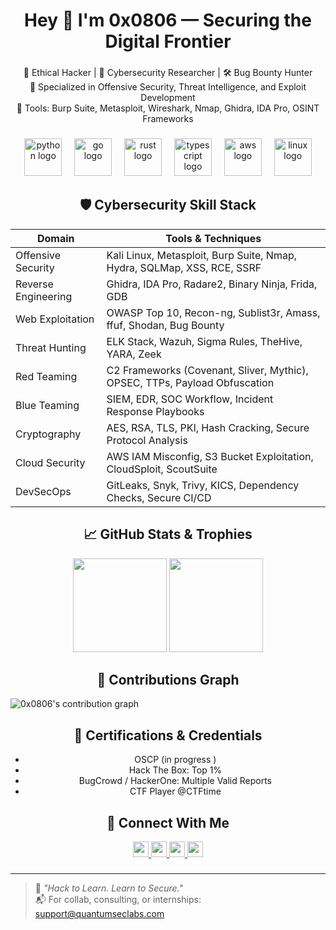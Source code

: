 <h1 align="center">Hey 👋 I'm 0x0806 — Securing the Digital Frontier</h1>

###

<p align="center">
  🧠 Ethical Hacker | 🔐 Cybersecurity Researcher | 🛠 Bug Bounty Hunter<br>
  🎯 Specialized in Offensive Security, Threat Intelligence, and Exploit Development<br>
  🧰 Tools: Burp Suite, Metasploit, Wireshark, Nmap, Ghidra, IDA Pro, OSINT Frameworks
</p>

###

<div align="center">
  <img src="https://skillicons.dev/icons?i=py" height="60" alt="python logo" />
  <img width="12" />
  <img src="https://skillicons.dev/icons?i=go" height="60" alt="go logo" />
  <img width="12" />
  <img src="https://skillicons.dev/icons?i=rust" height="60" alt="rust logo" />
  <img width="12" />
  <img src="https://skillicons.dev/icons?i=ts" height="60" alt="typescript logo" />
  <img width="12" />
  <img src="https://skillicons.dev/icons?i=aws" height="60" alt="aws logo" />
  <img width="12" />
  <img src="https://skillicons.dev/icons?i=linux" height="60" alt="linux logo" />
</div>

###

<h2 align="center">🛡️ Cybersecurity Skill Stack</h2>

<div align="center">
  
| Domain              | Tools & Techniques                                                                 |
|---------------------|------------------------------------------------------------------------------------|
| Offensive Security  | Kali Linux, Metasploit, Burp Suite, Nmap, Hydra, SQLMap, XSS, RCE, SSRF            |
| Reverse Engineering | Ghidra, IDA Pro, Radare2, Binary Ninja, Frida, GDB                                 |
| Web Exploitation    | OWASP Top 10, Recon-ng, Sublist3r, Amass, ffuf, Shodan, Bug Bounty                 |
| Threat Hunting      | ELK Stack, Wazuh, Sigma Rules, TheHive, YARA, Zeek                                |
| Red Teaming         | C2 Frameworks (Covenant, Sliver, Mythic), OPSEC, TTPs, Payload Obfuscation        |
| Blue Teaming        | SIEM, EDR, SOC Workflow, Incident Response Playbooks                              |
| Cryptography        | AES, RSA, TLS, PKI, Hash Cracking, Secure Protocol Analysis                        |
| Cloud Security      | AWS IAM Misconfig, S3 Bucket Exploitation, CloudSploit, ScoutSuite                |
| DevSecOps           | GitLeaks, Snyk, Trivy, KICS, Dependency Checks, Secure CI/CD                      |

</div>

###

<h2 align="center">📈 GitHub Stats & Trophies</h2>

<div align="center">
  <img src="https://streak-stats.demolab.com?user=0x0806&theme=tokyonight&hide_border=false&border_radius=5&mode=daily" height="150" />
  <img src="https://github-profile-trophy.vercel.app/?username=0x0806&theme=tokyonight&row=1&column=7" height="150" />
</div>

###

<h2 align="center">🧩 Contributions Graph</h2>

<picture>
  <source media="(prefers-color-scheme: dark)" srcset="https://raw.githubusercontent.com/0x0806/0x0806/output/pacman-contribution-graph-dark.svg">
  <source media="(prefers-color-scheme: light)" srcset="https://raw.githubusercontent.com/0x0806/0x0806/output/pacman-contribution-graph.svg">
  <img alt="0x0806's contribution graph" src="https://raw.githubusercontent.com/0x0806/0x0806/output/pacman-contribution-graph.svg">
</picture>

###

<h2 align="center">📜 Certifications & Credentials</h2>

<div align="center">

- OSCP (in progress )    
- Hack The Box: Top 1%    
- BugCrowd / HackerOne: Multiple Valid Reports  
- CTF Player @CTFtime

</div>

###

<h2 align="center">📡 Connect With Me</h2>

<div align="center">
  <a href="https://linkedin.com/in/0x0806" target="_blank">
    <img src="https://img.shields.io/static/v1?message=LinkedIn&logo=linkedin&label=&color=0077B5&logoColor=white&style=for-the-badge" height="25"/>
  </a>
  <a href="https://twitter.com/0x0806" target="_blank">
    <img src="https://img.shields.io/static/v1?message=Twitter&logo=twitter&label=&color=1DA1F2&logoColor=white&style=for-the-badge" height="25"/>
  </a>
  <a href="https://discord.gg/yourserver" target="_blank">
    <img src="https://img.shields.io/static/v1?message=Discord&logo=discord&label=&color=7289DA&logoColor=white&style=for-the-badge" height="25"/>
  </a>
  <a href="https://dev.to/0x0806" target="_blank">
    <img src="https://img.shields.io/static/v1?message=dev.to&logo=dev.to&label=&color=0A0A0A&logoColor=white&style=for-the-badge" height="25"/>
  </a>
</div>

###



---

> 🧠 _"Hack to Learn. Learn to Secure."_  
> 📬 For collab, consulting, or internships: [support@quantumseclabs.com](mailto:support@quantumseclabs.com)

